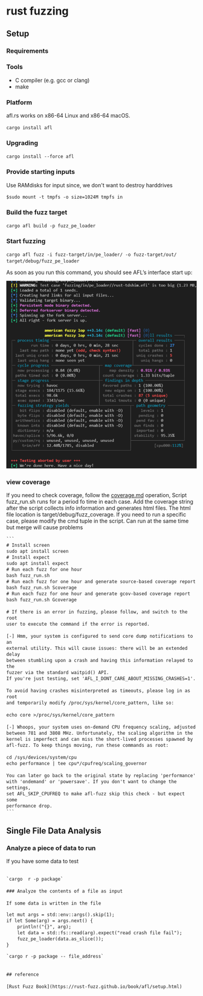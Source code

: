 # rust fuzzing

## Setup

### Requirements

### Tools

- C compiler (e.g. gcc or clang)
- make

### Platform

afl.rs works on x86-64 Linux and x86-64 macOS.

`cargo install afl`

### Upgrading

`cargo install --force afl`

### Provide starting inputs

Use RAMdisks for input since, we don't want to destroy harddrives

```
$sudo mount -t tmpfs -o size=1024M tmpfs in
```


### Build the fuzz target

`cargo afl build -p fuzz_pe_loader`

### Start fuzzing

`cargo afl fuzz -i fuzz-target/in/pe_loader/ -o fuzz-target/out/ target/debug/fuzz_pe_loader`

As soon as you run this command, you should see AFL’s interface start up:

![image-20210628084437384](../fuzzing/fuzz1.png)

### view coverage

If you need to check coverage, follow the [coverage.md](./coverage.md) operation, Script fuzz_run.sh runs for a period fo time in each case.
Add the coverage string after the script collects info information and generates html files. The html file location is target/debug/fuzz_coverage.
If you need to run a specific case, please modify the cmd tuple in the script.
Can run at the same time but merge will cause problems

    ```
    # Install screen
    sudo apt install screen
    # Install expect
    sudo apt install expect
    # Run each fuzz for one hour
    bash fuzz_run.sh
    # Run each fuzz for one hour and generate source-based coverage report
    bash fuzz_run.sh Scoverage
    # Run each fuzz for one hour and generate gcov-based coverage report
    bash fuzz_run.sh Gcoverage

    # If there is an error in fuzzing, please follow, and switch to the root
    user to execute the command if the error is reported.

    [-] Hmm, your system is configured to send core dump notifications to an
    external utility. This will cause issues: there will be an extended delay
    between stumbling upon a crash and having this information relayed to the
    fuzzer via the standard waitpid() API.
    If you're just testing, set 'AFL_I_DONT_CARE_ABOUT_MISSING_CRASHES=1'.

    To avoid having crashes misinterpreted as timeouts, please log in as root
    and temporarily modify /proc/sys/kernel/core_pattern, like so:

    echo core >/proc/sys/kernel/core_pattern

    [-] Whoops, your system uses on-demand CPU frequency scaling, adjusted
    between 781 and 3808 MHz. Unfortunately, the scaling algorithm in the
    kernel is imperfect and can miss the short-lived processes spawned by
    afl-fuzz. To keep things moving, run these commands as root:

    cd /sys/devices/system/cpu
    echo performance | tee cpu*/cpufreq/scaling_governor

    You can later go back to the original state by replacing 'performance'
    with 'ondemand' or 'powersave'. If you don't want to change the settings,
    set AFL_SKIP_CPUFREQ to make afl-fuzz skip this check - but expect some
    performance drop.
    ```

## Single File Data Analysis

### Analyze a piece of data to run

If you have some data to test

```

`cargo  r -p package`

### Analyze the contents of a file as input

If some data is written in the file

```
    let mut args = std::env::args().skip(1);
    if let Some(arg) = args.next() {
        println!("{}", arg);
        let data = std::fs::read(arg).expect("read crash file fail");
        fuzz_pe_loader(data.as_slice());
    }
```
`cargo r -p package -- file_address`


## reference

[Rust Fuzz Book](https://rust-fuzz.github.io/book/afl/setup.html)
